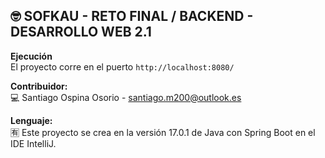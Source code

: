 ## :nerd_face: SOFKAU - RETO FINAL / BACKEND - DESARROLLO WEB 2.1


**Ejecución**    
El proyecto corre en el puerto `http://localhost:8080/`  

**Contribuidor:**  
:computer: Santiago Ospina Osorio - santiago.m200@outlook.es

**Lenguaje:**  
:u6709: Este proyecto se crea en la versión 17.0.1 de Java con Spring Boot en el IDE IntelliJ.
